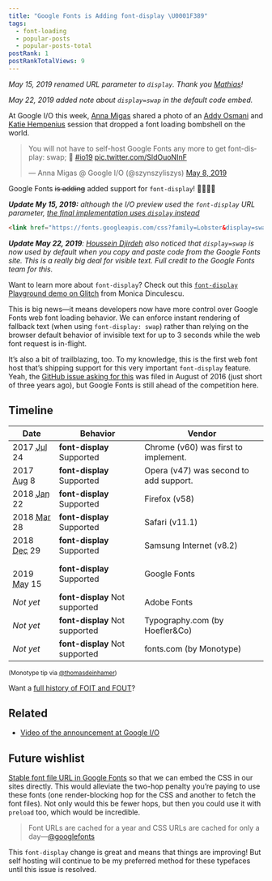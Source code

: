 ```yaml
---
title: "Google Fonts is Adding font-display \U0001F389"
tags:
  - font-loading
  - popular-posts
  - popular-posts-total
postRank: 1
postRankTotalViews: 9
---
```

<p class="sub"><em>May 15, 2019 renamed URL parameter to <code>display</code>. Thank you <a href="https://mathiasbynens.be/">Mathias</a>!</em></p>
<p class="sub"><em>May 22, 2019 added note about <code>display=swap</code> in the default code embed.</em></p>

At Google I/O this week, [Anna Migas](https://twitter.com/szynszyliszys) shared a photo of an [Addy Osmani](https://addyosmani.com/) and [Katie Hempenius](https://katiehempenius.com/) session that dropped a font loading bombshell on the world.

<blockquote><p lang="en" dir="ltr">You will not have to self-host Google Fonts any more to get font-display: swap; 🙌 <a href="https://twitter.com/hashtag/io19?src=hash&amp;ref_src=twsrc%5Etfw">#io19</a> <a href="https://t.co/SldOuoNInF">pic.twitter.com/SldOuoNInF</a></p>&mdash; Anna Migas @ Google I/O (@szynszyliszys) <a href="?ref_src=twsrc%5Etfw">May 8, 2019</a></blockquote>

Google Fonts <del>is adding</del> added support for `font-display`! 🎉🎉🎉🎉

_**Update My 15, 2019:** although the I/O preview used the `font-display` URL parameter, [the final implementation uses `display` instead](https://twitter.com/addyosmani/status/1128548064287952896)_

```html
<link href="https://fonts.googleapis.com/css?family=Lobster&display=swap" rel="stylesheet">
```

_**Update May 22, 2019**: [Houssein Djirdeh](https://twitter.com/hdjirdeh/status/1130895027712995329) also noticed that `display=swap` is now used by default when you copy and paste code from the Google Fonts site. This is a really big deal for visible text. Full credit to the Google Fonts team for this._

<p class="livedemo top" data-demo-label="Learn more">Want to learn more about <code>font-display</code>? Check out this <a href="https://font-display.glitch.me/"><code>font-display</code> Playground demo on Glitch</a> from Monica Dinculescu.</p>

This is big news—it means developers now have more control over Google Fonts web font loading behavior. We can enforce instant rendering of fallback text (when using `font-display: swap`) rather than relying on the browser default behavior of invisible text for up to 3 seconds while the web font request is in-flight.

It’s also a bit of trailblazing, too. To my knowledge, this is the first web font host that’s shipping support for this very important `font-display` feature. Yeah, the [GitHub issue asking for this](https://github.com/google/fonts/issues/358) was filed in August of 2016 (just short of three years ago), but Google Fonts is still ahead of the competition here.

## Timeline

<table>
    <thead>
        <tr>
            <th>Date</th>
            <th class="nowrap">Behavior</th>
            <th>Vendor</th>
        </tr>
    </thead>
    <tbody>
        <tr>
            <td class="nowrap">2017 <span class="hide-sm"><abbr title="July">Jul</abbr> 24</span></td>
            <td class="yes"><strong>font-display</strong> Supported</td>
            <td>Chrome (v60) was first to implement.</td>
        </tr>
        <tr>
            <td class="nowrap">2017 <span class="hide-sm"><abbr title="August">Aug</abbr> 8</span></td>
            <td class="yes"><strong>font-display</strong> Supported</td>
            <td>Opera (v47) was second to add support.</td>
        </tr>
        <tr>
            <td class="nowrap">2018 <span class="hide-sm"><abbr title="January">Jan</abbr> 22</span></td>
            <td class="yes"><strong>font-display</strong> Supported</td>
            <td>Firefox (v58)</td>
        </tr>
        <tr>
            <td class="nowrap">2018 <span class="hide-sm"><abbr title="March">Mar</abbr> 28</span></td>
            <td class="yes"><strong>font-display</strong> Supported</td>
            <td>Safari (v11.1)</td>
        </tr>
        <tr>
            <td class="nowrap">2018 <span class="hide-sm"><abbr title="December">Dec</abbr> 29</span></td>
            <td class="yes"><strong>font-display</strong> Supported</td>
            <td>Samsung Internet (v8.2)</td>
        </tr>
        <tr>
            <td class="nowrap"><br>2019 <span class="hide-sm"><abbr title="May">May</abbr> 15</span></td>
            <td class="yes"><strong>font-display</strong> Supported</td>
            <td>Google Fonts</td>
        </tr>
        <tr>
            <td class="nowrap"><em>Not yet</em></td>
            <td class="no"><strong>font-display</strong> Not supported</td>
            <td>Adobe Fonts</td>
        </tr>
        <tr>
            <td class="nowrap"><em>Not yet</em></td>
            <td class="no"><strong>font-display</strong> Not supported</td>
            <td>Typography.com (by Hoefler&Co)</td>
        </tr>
        <tr>
            <td class="nowrap"><em>Not yet</em></td>
            <td class="no"><strong>font-display</strong> Not supported</td>
            <td>fonts.com (by Monotype)</td>
        </tr>
    </tbody>
</table>

<sub>(Monotype tip via <a href="https://twitter.com/thomasdeinhamer/status/1127213122517962753">@thomasdeinhamer</a>)</sub>

Want a [full history of FOIT and FOUT](/web/fout-foit-history/)?

## Related

* [Video of the announcement at Google I/O](https://www.youtube.com/watch?v=YJGCZCaIZkQ&t=31m20s)

## Future wishlist

[Stable font file URL in Google Fonts](https://github.com/google/fonts/issues/1067) so that we can embed the CSS in our sites directly. This would alleviate the two-hop penalty you’re paying to use these fonts (one render-blocking hop for the CSS and another to fetch the font files). Not only would this be fewer hops, but then you could use it with `preload` too, which would be incredible. 

> Font URLs are cached for a year and CSS URLs are cached for only a day—[@googlefonts](https://twitter.com/googlefonts/status/862870935975714816)

This `font-display` change is great and means that things are improving! But self hosting will continue to be my preferred method for these typefaces until this issue is resolved.
